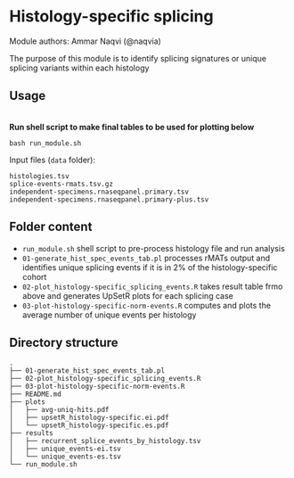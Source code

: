 # Histology-specific splicing

Module authors: Ammar Naqvi (@naqvia)

The purpose of this module is to identify splicing signatures or unique splicing variants within each histology

## Usage
<br>**Run shell script to make final tables to be used for plotting below**
```
bash run_module.sh
```
Input files (`data` folder):
```
histologies.tsv
splice-events-rmats.tsv.gz
independent-specimens.rnaseqpanel.primary.tsv
independent-specimens.rnaseqpanel.primary-plus.tsv
```

## Folder content
* `run_module.sh` shell script to pre-process histology file and run analysis
* `01-generate_hist_spec_events_tab.pl` processes rMATs output and identifies unique splicing events if it is in 2% of the histology-specific cohort
* `02-plot_histology-specific_splicing_events.R` takes result table frmo above and generates UpSetR plots for each splicing case
* `03-plot-histology-specific-norm-events.R` computes and plots the average number of unique events per histology

## Directory structure
```
.
├── 01-generate_hist_spec_events_tab.pl
├── 02-plot_histology-specific_splicing_events.R
├── 03-plot-histology-specific-norm-events.R
├── README.md
├── plots
│   ├── avg-uniq-hits.pdf
│   ├── upsetR_histology-specific.ei.pdf
│   └── upsetR_histology-specific.es.pdf
├── results
│   ├── recurrent_splice_events_by_histology.tsv
│   ├── unique_events-ei.tsv
│   └── unique_events-es.tsv
└── run_module.sh
```
